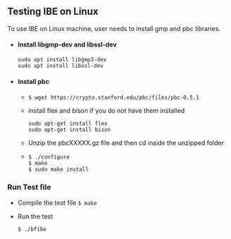 
## Testing IBE on Linux 

To use IBE on Linux machine, user needs to install gmp and pbc libraries. 

- #### Install libgmp-dev  and libssl-dev

  ```
  sudo apt install libgmp3-dev
  sudo apt install libssl-dev
  ```
  
- #### Install pbc 

  - `$ wget https://crypto.stanford.edu/pbc/files/pbc-0.5.1 
    `

  - install flex and bison if you do not have them installed 

	  ```
	  sudo apt-get install flex
	  sudo apt-get install bison
	  ```

  - Unzip the pbcXXXXX.gz file and then cd inside the unzipped folder 

  - ```
    $ ./configure
    $ make
    $ sudo make install
    ```
### Run Test file 

- Compile the test file 
  `$ make`

- Run the test 

  `$ ./bfibe`	

